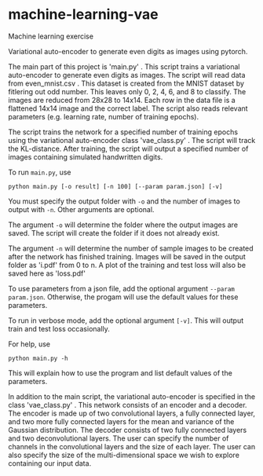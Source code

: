 # machine-learning-vae
Machine learning exercise

Variational auto-encoder to generate even digits as images using pytorch.

The main part of this project is 'main.py' . This script trains a variational auto-encoder to generate even digits as images. The script will read data from even_mnist.csv . This dataset is created from the MNIST dataset by fitlering out odd number. This leaves only 0, 2, 4, 6, and 8 to classify. The images are reduced from 28x28 to 14x14. Each row in the data file is a flattened 14x14 image and the correct label. The script also reads relevant parameters (e.g. learning rate, number of training epochs).

The script trains the network for a specified number of training epochs using the variational auto-encoder class 'vae_class.py' . The script will track the KL-distance. After training, the script will output a specified number of images containing simulated handwritten digits.

To run `main.py`, use
```
python main.py [-o result] [-n 100] [--param param.json] [-v]
```
You must specify the output folder with `-o` and the number of images to output with `-n`. Other arguments are optional.

The argument `-o` will determine the folder where the output images are saved. The script will create the folder if it does not already exist.

The argument `-n` will determine the number of sample images to be created after the network has finished training. Images will be saved in the output folder as 'i.pdf' from 0 to n. A plot of the training and test loss will also be saved here as 'loss.pdf'

To use parameters from a json file, add the optional argument `--param param.json`. Otherwise, the progam will use the default values for these parameters.

To run in verbose mode, add the optional argument `[-v]`. This will output train and test loss occasionally.

For help, use
```
python main.py -h
```
This will explain how to use the program and list default values of the parameters.

In addition to the main script, the variational auto-encoder is specified in the class 'vae_class.py' . This network consists of an encoder and a decoder. The encoder is made up of two convolutional layers, a fully connected layer, and two more fully connected layers for the mean and variance of the Gaussian distribution. The decoder consists of two fully connected layers and two deconvolutional layers. The user can specify the number of channels in the convolutional layers and the size of each layer. The user can also specify the size of the multi-dimensional space we wish to explore containing our input data.


